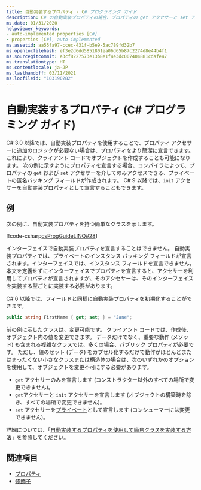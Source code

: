 ```yaml
---
title: 自動実装するプロパティ - C# プログラミング ガイド
description: C# の自動実装プロパティの場合、プロパティの get アクセサーと set アクセサーでのみアクセスできるプライベートの匿名バッキング フィールドがこのコンパイラによって作成されます。
ms.date: 01/31/2020
helpviewer_keywords:
- auto-implemented properties [C#]
- properties [C#], auto-implemented
ms.assetid: aa55fa97-ccec-431f-b5e9-5ac789fd32b7
ms.openlocfilehash: ef3e2d6dd5851801ea06d65b87c2274d8e44b4f1
ms.sourcegitcommit: e3cf8227573e13b8e1f4e3dc007404881cdafe47
ms.translationtype: HT
ms.contentlocale: ja-JP
ms.lasthandoff: 03/11/2021
ms.locfileid: "103190282"
---
```

# <a name="auto-implemented-properties-c-programming-guide"></a>自動実装するプロパティ (C# プログラミング ガイド)

C# 3.0 以降では、自動実装プロパティを使用することで、プロパティ アクセサーに追加のロジックが必要ない場合は、プロパティをより簡潔に宣言できます。 これにより、クライアント コードでオブジェクトを作成することも可能になります。 次の例に示すようにプロパティを宣言する場合、コンパイラによって、プロパティの `get` および `set` アクセサーを介してのみアクセスできる、プライベートの匿名バッキング フィールドが作成されます。 C# 9 以降では、`init` アクセサーを自動実装プロパティとして宣言することもできます。
  
## <a name="example"></a>例

次の例に、自動実装プロパティを持つ簡単なクラスを示します。  

[!code-csharp[csProgGuideLINQ#28](~/samples/snippets/csharp/VS_Snippets_VBCSharp/csProgGuideLINQ/CS/csRef30LangFeatures_2.cs#28)]  

インターフェイスで自動実装プロパティを宣言することはできません。 自動実装プロパティでは、プライベートのインスタンス バッキング フィールドが宣言されます。インターフェイスでは、インスタンス フィールドを宣言できません。 本文を定義せずにインターフェイスでプロパティを宣言すると、アクセサーを利用してプロパティが宣言されますが、そのアクセサーは、そのインターフェイスを実装する型ごとに実装する必要があります。

C# 6 以降では、フィールドと同様に自動実装プロパティを初期化することができます。  

```csharp  
public string FirstName { get; set; } = "Jane";  
```  

前の例に示したクラスは、変更可能です。 クライアント コードでは、作成後、オブジェクト内の値を変更できます。 データだけでなく、重要な動作 (メソッド) も含まれる複雑なクラスでは、多くの場合、パブリック プロパティが必要です。 ただし、値のセット (データ) をカプセル化するだけで動作がほとんどまたはまったくない小さなクラスまたは構造体の場合は、次のいずれかのオプションを使用して、オブジェクトを変更不可にする必要があります。

* `get` アクセサーのみを宣言します (コンストラクター以外のすべての場所で変更できません)。
* `get`アクセサーと `init` アクセサーを宣言します (オブジェクトの構築時を除き、すべての場所で変更できません)。
* `set` アクセサーを[プライベート](../../language-reference/keywords/private.md)として宣言します (コンシューマーには変更できません)。

詳細については、「[自動実装するプロパティを使用して簡易クラスを実装する方法](./how-to-implement-a-lightweight-class-with-auto-implemented-properties.md)」を参照してください。

## <a name="see-also"></a>関連項目

- [プロパティ](./properties.md)
- [修飾子](../../language-reference/keywords/index.md)
